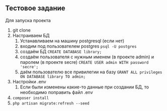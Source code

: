 <h2>Тестовое задание</h2>

Для запуска проекта
1. git clone 
2. Настраиваем БД 
   1. Устанавливаем на машину postgresql (если нет)
   2. входим под пользователем postgres ```psql -U postgres```
   3. создаём БД ```CREATE DATABASE library;```
   4. создаём пользователя с нужным именем (в проекте admin) и паролем (в проекте secre) ```CREATE USER admin WITH password 'secre';```
   5. даём пользователю все привилегии на базу ```GRANT ALL privileges ON DATABASE library TO admin;```
3. Настройки .env
   1. Если были изменены какие-то данные при создании БД, то необходимо поправить файл .env
4. ```composer install```
5. ```php artisan migrate:refresh --seed```

